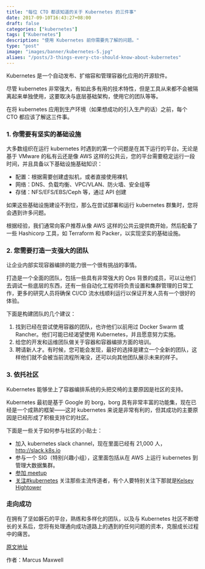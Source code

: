 ```yaml
---
title: "每位 CTO 都该知道的关于 Kubernetes 的三件事"
date: 2017-09-10T16:43:27+08:00
draft: false
categories: ["kubernetes"]
tags: ["Kubernetes"]
description: "使用 Kubernetes 前你需要先了解的问题。"
type: "post"
image: "images/banner/kubernetes-5.jpg"
aliaes: "/posts/3-things-every-cto-should-know-about-kubernetes"
---
```


Kubernetes 是一个自动发布、扩缩容和管理容器化应用的开源软件。

尽管 kubernetes 非常强大，有如此多有用的技术特性，但是工具从来都不会被隔离起来单独使用，这要取决与底层基础架构，使用它的团队等等。

在将 kubernetes 应用到生产环境（如果想成功的引入生产的话）之前，每个 CTO 都应该了解这三件事。

### 1. 你需要有坚实的基础设施

大多数组织在运行 kubernetes 时遇到的第一个问题是在其下运行的平台。无论是基于 VMware 的私有云还是像 AWS 这样的公共云，您的平台需要稳定运行一段时间，并且具备以下基础设施基础知识：

- 配置：根据需要创建虚拟机，或者直接使用裸机
- 网络：DNS、负载均衡、VPC/VLAN、防火墙、安全组等
- 存储：NFS/EFS/EBS/Ceph 等，通过 API 创建

如果这些基础设施建设不到位，那么在尝试部署和运行 kubernetes 群集时，您将会遇到许多问题。

根据经验，我们通常向客户推荐从像 AWS 这样的公共云提供商开始，然后配备了一些 Hashicorp 工具，如 Terraform 和 Packer，以实现坚实的基础设施。

### 2. 您需要打造一支强大的团队

让企业内部实现容器编排的能力很一个很有挑战的事情。

打造是一个全面的团队，包括一些具有非常强大的 Ops 背景的成员，可以让他们去调试一些底层的东西，还有一些自动化工程师将负责设置和集群管理的日常工作，更多的研究人员将确保 CI/CD 流水线顺利运行以保证开发人员有一个很好的体验。

下面是构建团队的几个建议：

1. 找到已经在尝试使用容器的团队，也许他们以前用过 Docker Swarm 或 Rancher。他们可能已经渴望使用 Kubernetes，并且愿意努力实施。
2. 给您的开发和运维团队做关于容器和容器编排方面的培训。
3. 聘请新人才。有时候，您可能会发现，最好的选择是建立一个全新的团队，这样他们就不会被当前流程所淹没，还可以向其他团队展示未来的样子。

### 3. 依托社区

Kubernetes 能够坐上了容器编排系统的头把交椅的主要原因是社区的支持。

Kubernetes 最初是基于 Google 的 borg，borg 具有非常丰富的功能集，现在已经是一个成熟的框架——这对 kubernetes 来说是非常有利的，但其成功的主要原因是已经形成了积极支持它的社区。

下面是一些关于如何参与社区的小贴士：

- 加入 kubernetes slack channel，现在里面已经有 21,000 人，http://slack.k8s.io
- 参与一个 SIG（特别兴趣小组），这里面包括从在 AWS 上运行 kubernetes 到管理大数据集群。
- [参加 meetup](https://www.meetup.com/topics/kubernetes/)
- [关注#kubernetes](https://twitter.com/hashtag/kubernetes) 关注那些主流传道者，有个人要特别关注下那就是[Kelsey Hightower](https://twitter.com/kelseyhightower)

### 走向成功

在拥有了坚如磐石的平台，熟练和多样化的团队，以及与 Kubernetes 社区不断增长的关系后，您将有处理通向成功道路上的遇到的任何问题的资本，克服成长过程中的痛苦。

[原文地址](https://www.contino.io/insights/3-things-every-cto-should-know-about-kubernets)

作者：Marcus Maxwell
